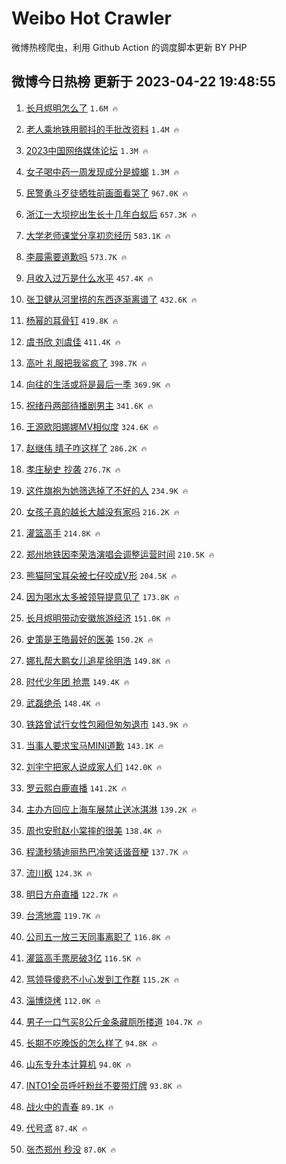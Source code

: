 # Weibo Hot Crawler 



微博热榜爬虫，利用 Github Action 的调度脚本更新 BY PHP 


## 微博今日热榜 更新于 2023-04-22 19:48:55 
1. [长月烬明怎么了](https://s.weibo.com/weibo?q=%23%E9%95%BF%E6%9C%88%E7%83%AC%E6%98%8E%E6%80%8E%E4%B9%88%E4%BA%86%23&t=31&band_rank=1&Refer=top) `1.6M 🔥` 

1. [老人乘地铁用颤抖的手批改资料](https://s.weibo.com/weibo?q=%23%E8%80%81%E4%BA%BA%E4%B9%98%E5%9C%B0%E9%93%81%E7%94%A8%E9%A2%A4%E6%8A%96%E7%9A%84%E6%89%8B%E6%89%B9%E6%94%B9%E8%B5%84%E6%96%99%23&t=31&band_rank=2&Refer=top) `1.4M 🔥` 

1. [2023中国网络媒体论坛](https://s.weibo.com/weibo?q=%232023%E4%B8%AD%E5%9B%BD%E7%BD%91%E7%BB%9C%E5%AA%92%E4%BD%93%E8%AE%BA%E5%9D%9B%23&t=31&band_rank=3&Refer=top) `1.3M 🔥` 

1. [女子喝中药一周发现成分是蟑螂](https://s.weibo.com/weibo?q=%23%E5%A5%B3%E5%AD%90%E5%96%9D%E4%B8%AD%E8%8D%AF%E4%B8%80%E5%91%A8%E5%8F%91%E7%8E%B0%E6%88%90%E5%88%86%E6%98%AF%E8%9F%91%E8%9E%82%23&t=31&band_rank=4&Refer=top) `1.3M 🔥` 

1. [民警勇斗歹徒牺牲前画面看哭了](https://s.weibo.com/weibo?q=%23%E6%B0%91%E8%AD%A6%E5%8B%87%E6%96%97%E6%AD%B9%E5%BE%92%E7%89%BA%E7%89%B2%E5%89%8D%E7%94%BB%E9%9D%A2%E7%9C%8B%E5%93%AD%E4%BA%86%23&t=31&band_rank=5&Refer=top) `967.0K 🔥` 

1. [浙江一大坝挖出生长十几年白蚁后](https://s.weibo.com/weibo?q=%23%E6%B5%99%E6%B1%9F%E4%B8%80%E5%A4%A7%E5%9D%9D%E6%8C%96%E5%87%BA%E7%94%9F%E9%95%BF%E5%8D%81%E5%87%A0%E5%B9%B4%E7%99%BD%E8%9A%81%E5%90%8E%23&t=31&band_rank=6&Refer=top) `657.3K 🔥` 

1. [大学老师课堂分享初恋经历](https://s.weibo.com/weibo?q=%23%E5%A4%A7%E5%AD%A6%E8%80%81%E5%B8%88%E8%AF%BE%E5%A0%82%E5%88%86%E4%BA%AB%E5%88%9D%E6%81%8B%E7%BB%8F%E5%8E%86%23&t=31&band_rank=7&Refer=top) `583.1K 🔥` 

1. [李晨需要道歉吗](https://s.weibo.com/weibo?q=%23%E6%9D%8E%E6%99%A8%E9%9C%80%E8%A6%81%E9%81%93%E6%AD%89%E5%90%97%23&t=31&band_rank=8&Refer=top) `573.7K 🔥` 

1. [月收入过万是什么水平](https://s.weibo.com/weibo?q=%23%E6%9C%88%E6%94%B6%E5%85%A5%E8%BF%87%E4%B8%87%E6%98%AF%E4%BB%80%E4%B9%88%E6%B0%B4%E5%B9%B3%23&t=31&band_rank=9&Refer=top) `457.4K 🔥` 

1. [张卫健从河里捞的东西逐渐离谱了](https://s.weibo.com/weibo?q=%23%E5%BC%A0%E5%8D%AB%E5%81%A5%E4%BB%8E%E6%B2%B3%E9%87%8C%E6%8D%9E%E7%9A%84%E4%B8%9C%E8%A5%BF%E9%80%90%E6%B8%90%E7%A6%BB%E8%B0%B1%E4%BA%86%23&t=31&band_rank=10&Refer=top) `432.6K 🔥` 

1. [杨幂的耳骨钉](https://s.weibo.com/weibo?q=%23%E6%9D%A8%E5%B9%82%E7%9A%84%E8%80%B3%E9%AA%A8%E9%92%89%23&t=31&band_rank=11&Refer=top) `419.8K 🔥` 

1. [虞书欣 刘虞佳](https://s.weibo.com/weibo?q=%E8%99%9E%E4%B9%A6%E6%AC%A3%20%E5%88%98%E8%99%9E%E4%BD%B3&t=31&band_rank=12&Refer=top) `411.4K 🔥` 

1. [高叶 礼服把我鲨疯了](https://s.weibo.com/weibo?q=%E9%AB%98%E5%8F%B6%20%E7%A4%BC%E6%9C%8D%E6%8A%8A%E6%88%91%E9%B2%A8%E7%96%AF%E4%BA%86&t=31&band_rank=13&Refer=top) `398.7K 🔥` 

1. [向往的生活或将是最后一季](https://s.weibo.com/weibo?q=%23%E5%90%91%E5%BE%80%E7%9A%84%E7%94%9F%E6%B4%BB%E6%88%96%E5%B0%86%E6%98%AF%E6%9C%80%E5%90%8E%E4%B8%80%E5%AD%A3%23&t=31&band_rank=14&Refer=top) `369.9K 🔥` 

1. [祝绪丹两部待播剧男主](https://s.weibo.com/weibo?q=%23%E7%A5%9D%E7%BB%AA%E4%B8%B9%E4%B8%A4%E9%83%A8%E5%BE%85%E6%92%AD%E5%89%A7%E7%94%B7%E4%B8%BB%23&t=31&band_rank=15&Refer=top) `341.6K 🔥` 

1. [王源欧阳娜娜MV相似度](https://s.weibo.com/weibo?q=%23%E7%8E%8B%E6%BA%90%E6%AC%A7%E9%98%B3%E5%A8%9C%E5%A8%9CMV%E7%9B%B8%E4%BC%BC%E5%BA%A6%23&t=31&band_rank=16&Refer=top) `324.6K 🔥` 

1. [赵继伟 晴子咋这样了](https://s.weibo.com/weibo?q=%E8%B5%B5%E7%BB%A7%E4%BC%9F%20%E6%99%B4%E5%AD%90%E5%92%8B%E8%BF%99%E6%A0%B7%E4%BA%86&t=31&band_rank=17&Refer=top) `286.2K 🔥` 

1. [孝庄秘史 抄袭](https://s.weibo.com/weibo?q=%E5%AD%9D%E5%BA%84%E7%A7%98%E5%8F%B2%20%E6%8A%84%E8%A2%AD&t=31&band_rank=18&Refer=top) `276.7K 🔥` 

1. [这件旗袍为她筛选掉了不好的人](https://s.weibo.com/weibo?q=%E8%BF%99%E4%BB%B6%E6%97%97%E8%A2%8D%E4%B8%BA%E5%A5%B9%E7%AD%9B%E9%80%89%E6%8E%89%E4%BA%86%E4%B8%8D%E5%A5%BD%E7%9A%84%E4%BA%BA&t=31&band_rank=19&Refer=top) `234.9K 🔥` 

1. [女孩子真的越长大越没有家吗](https://s.weibo.com/weibo?q=%23%E5%A5%B3%E5%AD%A9%E5%AD%90%E7%9C%9F%E7%9A%84%E8%B6%8A%E9%95%BF%E5%A4%A7%E8%B6%8A%E6%B2%A1%E6%9C%89%E5%AE%B6%E5%90%97%23&t=31&band_rank=20&Refer=top) `216.2K 🔥` 

1. [灌篮高手](https://s.weibo.com/weibo?q=%E7%81%8C%E7%AF%AE%E9%AB%98%E6%89%8B&t=31&band_rank=21&Refer=top) `214.8K 🔥` 

1. [郑州地铁因李荣浩演唱会调整运营时间](https://s.weibo.com/weibo?q=%23%E9%83%91%E5%B7%9E%E5%9C%B0%E9%93%81%E5%9B%A0%E6%9D%8E%E8%8D%A3%E6%B5%A9%E6%BC%94%E5%94%B1%E4%BC%9A%E8%B0%83%E6%95%B4%E8%BF%90%E8%90%A5%E6%97%B6%E9%97%B4%23&t=31&band_rank=22&Refer=top) `210.5K 🔥` 

1. [熊猫阿宝耳朵被七仔咬成V形](https://s.weibo.com/weibo?q=%23%E7%86%8A%E7%8C%AB%E9%98%BF%E5%AE%9D%E8%80%B3%E6%9C%B5%E8%A2%AB%E4%B8%83%E4%BB%94%E5%92%AC%E6%88%90V%E5%BD%A2%23&t=31&band_rank=23&Refer=top) `204.5K 🔥` 

1. [因为喝水太多被领导提意见了](https://s.weibo.com/weibo?q=%23%E5%9B%A0%E4%B8%BA%E5%96%9D%E6%B0%B4%E5%A4%AA%E5%A4%9A%E8%A2%AB%E9%A2%86%E5%AF%BC%E6%8F%90%E6%84%8F%E8%A7%81%E4%BA%86%23&t=31&band_rank=24&Refer=top) `173.8K 🔥` 

1. [长月烬明带动安徽旅游经济](https://s.weibo.com/weibo?q=%23%E9%95%BF%E6%9C%88%E7%83%AC%E6%98%8E%E5%B8%A6%E5%8A%A8%E5%AE%89%E5%BE%BD%E6%97%85%E6%B8%B8%E7%BB%8F%E6%B5%8E%23&t=31&band_rank=25&Refer=top) `151.0K 🔥` 

1. [史策是王皓最好的医美](https://s.weibo.com/weibo?q=%23%E5%8F%B2%E7%AD%96%E6%98%AF%E7%8E%8B%E7%9A%93%E6%9C%80%E5%A5%BD%E7%9A%84%E5%8C%BB%E7%BE%8E%23&t=31&band_rank=26&Refer=top) `150.2K 🔥` 

1. [娜扎帮大鹏女儿追星徐明浩](https://s.weibo.com/weibo?q=%23%E5%A8%9C%E6%89%8E%E5%B8%AE%E5%A4%A7%E9%B9%8F%E5%A5%B3%E5%84%BF%E8%BF%BD%E6%98%9F%E5%BE%90%E6%98%8E%E6%B5%A9%23&t=31&band_rank=27&Refer=top) `149.8K 🔥` 

1. [时代少年团 抢票](https://s.weibo.com/weibo?q=%E6%97%B6%E4%BB%A3%E5%B0%91%E5%B9%B4%E5%9B%A2%20%E6%8A%A2%E7%A5%A8&t=31&band_rank=28&Refer=top) `149.4K 🔥` 

1. [武磊绝杀](https://s.weibo.com/weibo?q=%23%E6%AD%A6%E7%A3%8A%E7%BB%9D%E6%9D%80%23&t=31&band_rank=29&Refer=top) `148.4K 🔥` 

1. [铁路曾试行女性包厢但匆匆退市](https://s.weibo.com/weibo?q=%23%E9%93%81%E8%B7%AF%E6%9B%BE%E8%AF%95%E8%A1%8C%E5%A5%B3%E6%80%A7%E5%8C%85%E5%8E%A2%E4%BD%86%E5%8C%86%E5%8C%86%E9%80%80%E5%B8%82%23&t=31&band_rank=30&Refer=top) `143.9K 🔥` 

1. [当事人要求宝马MINI道歉](https://s.weibo.com/weibo?q=%23%E5%BD%93%E4%BA%8B%E4%BA%BA%E8%A6%81%E6%B1%82%E5%AE%9D%E9%A9%ACMINI%E9%81%93%E6%AD%89%23&t=31&band_rank=31&Refer=top) `143.1K 🔥` 

1. [刘宇宁把家人说成家人们](https://s.weibo.com/weibo?q=%23%E5%88%98%E5%AE%87%E5%AE%81%E6%8A%8A%E5%AE%B6%E4%BA%BA%E8%AF%B4%E6%88%90%E5%AE%B6%E4%BA%BA%E4%BB%AC%23&t=31&band_rank=32&Refer=top) `142.0K 🔥` 

1. [罗云熙白鹿直播](https://s.weibo.com/weibo?q=%23%E7%BD%97%E4%BA%91%E7%86%99%E7%99%BD%E9%B9%BF%E7%9B%B4%E6%92%AD%23&t=31&band_rank=33&Refer=top) `141.2K 🔥` 

1. [主办方回应上海车展禁止送冰淇淋](https://s.weibo.com/weibo?q=%23%E4%B8%BB%E5%8A%9E%E6%96%B9%E5%9B%9E%E5%BA%94%E4%B8%8A%E6%B5%B7%E8%BD%A6%E5%B1%95%E7%A6%81%E6%AD%A2%E9%80%81%E5%86%B0%E6%B7%87%E6%B7%8B%23&t=31&band_rank=34&Refer=top) `139.2K 🔥` 

1. [周也安慰赵小棠摔的很美](https://s.weibo.com/weibo?q=%23%E5%91%A8%E4%B9%9F%E5%AE%89%E6%85%B0%E8%B5%B5%E5%B0%8F%E6%A3%A0%E6%91%94%E7%9A%84%E5%BE%88%E7%BE%8E%23&t=31&band_rank=35&Refer=top) `138.4K 🔥` 

1. [程潇秒猜迪丽热巴冷笑话谐音梗](https://s.weibo.com/weibo?q=%23%E7%A8%8B%E6%BD%87%E7%A7%92%E7%8C%9C%E8%BF%AA%E4%B8%BD%E7%83%AD%E5%B7%B4%E5%86%B7%E7%AC%91%E8%AF%9D%E8%B0%90%E9%9F%B3%E6%A2%97%23&t=31&band_rank=36&Refer=top) `137.7K 🔥` 

1. [流川枫](https://s.weibo.com/weibo?q=%E6%B5%81%E5%B7%9D%E6%9E%AB&t=31&band_rank=37&Refer=top) `124.3K 🔥` 

1. [明日方舟直播](https://s.weibo.com/weibo?q=%E6%98%8E%E6%97%A5%E6%96%B9%E8%88%9F%E7%9B%B4%E6%92%AD&t=31&band_rank=38&Refer=top) `122.7K 🔥` 

1. [台湾地震](https://s.weibo.com/weibo?q=%E5%8F%B0%E6%B9%BE%E5%9C%B0%E9%9C%87&t=31&band_rank=39&Refer=top) `119.7K 🔥` 

1. [公司五一放三天同事离职了](https://s.weibo.com/weibo?q=%23%E5%85%AC%E5%8F%B8%E4%BA%94%E4%B8%80%E6%94%BE%E4%B8%89%E5%A4%A9%E5%90%8C%E4%BA%8B%E7%A6%BB%E8%81%8C%E4%BA%86%23&t=31&band_rank=40&Refer=top) `116.8K 🔥` 

1. [灌篮高手票房破3亿](https://s.weibo.com/weibo?q=%23%E7%81%8C%E7%AF%AE%E9%AB%98%E6%89%8B%E7%A5%A8%E6%88%BF%E7%A0%B43%E4%BA%BF%23&t=31&band_rank=41&Refer=top) `116.5K 🔥` 

1. [骂领导傻悲不小心发到工作群](https://s.weibo.com/weibo?q=%23%E9%AA%82%E9%A2%86%E5%AF%BC%E5%82%BB%E6%82%B2%E4%B8%8D%E5%B0%8F%E5%BF%83%E5%8F%91%E5%88%B0%E5%B7%A5%E4%BD%9C%E7%BE%A4%23&t=31&band_rank=42&Refer=top) `115.2K 🔥` 

1. [淄博烧烤](https://s.weibo.com/weibo?q=%23%E6%B7%84%E5%8D%9A%E7%83%A7%E7%83%A4%23&t=31&band_rank=43&Refer=top) `112.0K 🔥` 

1. [男子一口气买8公斤金条藏厕所楼道](https://s.weibo.com/weibo?q=%23%E7%94%B7%E5%AD%90%E4%B8%80%E5%8F%A3%E6%B0%94%E4%B9%B08%E5%85%AC%E6%96%A4%E9%87%91%E6%9D%A1%E8%97%8F%E5%8E%95%E6%89%80%E6%A5%BC%E9%81%93%23&t=31&band_rank=44&Refer=top) `104.7K 🔥` 

1. [长期不吃晚饭的怎么样了](https://s.weibo.com/weibo?q=%23%E9%95%BF%E6%9C%9F%E4%B8%8D%E5%90%83%E6%99%9A%E9%A5%AD%E7%9A%84%E6%80%8E%E4%B9%88%E6%A0%B7%E4%BA%86%23&t=31&band_rank=45&Refer=top) `94.8K 🔥` 

1. [山东专升本计算机](https://s.weibo.com/weibo?q=%23%E5%B1%B1%E4%B8%9C%E4%B8%93%E5%8D%87%E6%9C%AC%E8%AE%A1%E7%AE%97%E6%9C%BA%23&t=31&band_rank=46&Refer=top) `94.0K 🔥` 

1. [INTO1全员呼吁粉丝不要带灯牌](https://s.weibo.com/weibo?q=%23INTO1%E5%85%A8%E5%91%98%E5%91%BC%E5%90%81%E7%B2%89%E4%B8%9D%E4%B8%8D%E8%A6%81%E5%B8%A6%E7%81%AF%E7%89%8C%23&t=31&band_rank=47&Refer=top) `93.8K 🔥` 

1. [战火中的青春](https://s.weibo.com/weibo?q=%E6%88%98%E7%81%AB%E4%B8%AD%E7%9A%84%E9%9D%92%E6%98%A5&t=31&band_rank=48&Refer=top) `89.1K 🔥` 

1. [代号鸢](https://s.weibo.com/weibo?q=%E4%BB%A3%E5%8F%B7%E9%B8%A2&t=31&band_rank=49&Refer=top) `87.4K 🔥` 

1. [张杰郑州 秒没](https://s.weibo.com/weibo?q=%E5%BC%A0%E6%9D%B0%E9%83%91%E5%B7%9E%20%E7%A7%92%E6%B2%A1&t=31&band_rank=50&Refer=top) `87.0K 🔥` 

